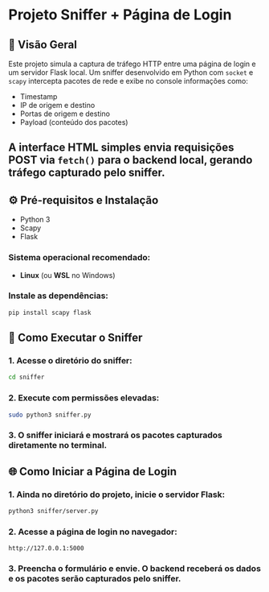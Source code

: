# Projeto Sniffer + Página de Login

## 📌 Visão Geral

Este projeto simula a captura de tráfego HTTP entre uma página de login e um servidor Flask local. Um sniffer desenvolvido em Python com `socket` e `scapy` intercepta pacotes de rede e exibe no console informações como:

- Timestamp
- IP de origem e destino
- Portas de origem e destino
- Payload (conteúdo dos pacotes)

A interface HTML simples envia requisições POST via `fetch()` para o backend local, gerando tráfego capturado pelo sniffer.
---

## ⚙️ Pré-requisitos e Instalação

- Python 3
- Scapy
- Flask
  
### Sistema operacional recomendado:
- **Linux** (ou **WSL** no Windows)

### Instale as dependências:
```bash
pip install scapy flask
```

## 🚀 Como Executar o Sniffer

### 1. Acesse o diretório do sniffer:

```bash
cd sniffer
```

### 2. Execute com permissões elevadas:

```bash
sudo python3 sniffer.py
```

### 3. O sniffer iniciará e mostrará os pacotes capturados diretamente no terminal.

## 🌐 Como Iniciar a Página de Login

### 1. Ainda no diretório do projeto, inicie o servidor Flask:

```bash
python3 sniffer/server.py
```

### 2. Acesse a página de login no navegador:

`http://127.0.0.1:5000`

### 3. Preencha o formulário e envie. O backend receberá os dados e os pacotes serão capturados pelo sniffer.


